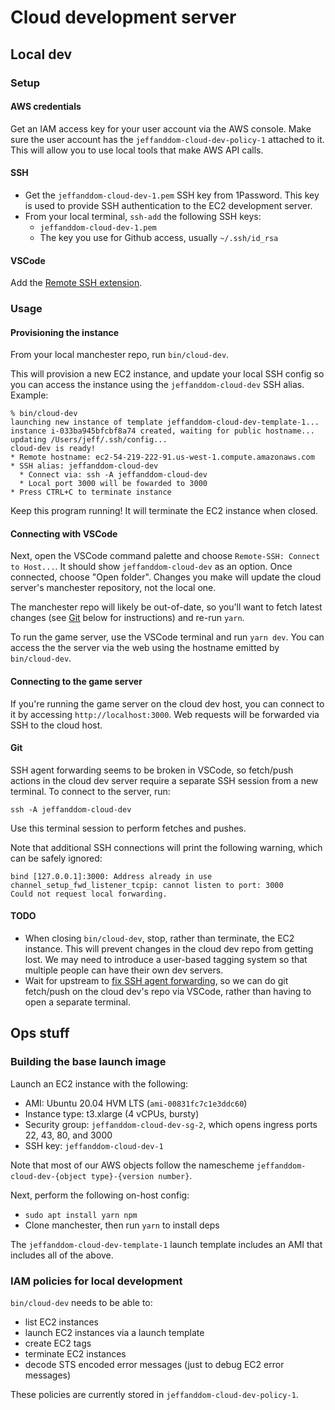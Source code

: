 # Cloud development server

##  Local dev

### Setup

#### AWS credentials

Get an IAM access key for your user account via the AWS console. Make sure the user account has the `jeffanddom-cloud-dev-policy-1` attached to it. This will allow you to use local tools that make AWS API calls.

#### SSH

- Get the `jeffanddom-cloud-dev-1.pem` SSH key from 1Password. This key is used to provide SSH authentication to the EC2 development server.
- From your local terminal, `ssh-add` the following SSH keys:
    - `jeffanddom-cloud-dev-1.pem`
    - The key you use for Github access, usually `~/.ssh/id_rsa`

#### VSCode

Add the [Remote SSH extension](https://code.visualstudio.com/docs/remote/ssh).

### Usage

#### Provisioning the instance

From your local manchester repo, run `bin/cloud-dev`.

This will provision a new EC2 instance, and update your local SSH config so you can access the instance using the `jeffanddom-cloud-dev` SSH alias. Example:

```
% bin/cloud-dev
launching new instance of template jeffanddom-cloud-dev-template-1...
instance i-033ba945bfcbf8a74 created, waiting for public hostname...
updating /Users/jeff/.ssh/config...
cloud-dev is ready!
* Remote hostname: ec2-54-219-222-91.us-west-1.compute.amazonaws.com
* SSH alias: jeffanddom-cloud-dev
  * Connect via: ssh -A jeffanddom-cloud-dev
  * Local port 3000 will be fowarded to 3000
* Press CTRL+C to terminate instance
```

Keep this program running! It will terminate the EC2 instance when closed.

#### Connecting with VSCode

Next, open the VSCode command palette and choose `Remote-SSH: Connect to Host...`. It should show `jeffanddom-cloud-dev` as an option. Once connected, choose "Open folder". Changes you make will update the cloud server's manchester repository, not the local one.

The manchester repo will likely be out-of-date, so you'll want to fetch latest changes (see [Git](#Git) below for instructions) and re-run `yarn`.

To run the game server, use the VSCode terminal and run `yarn dev`. You can access the the server via the web using the hostname emitted by `bin/cloud-dev`.

#### Connecting to the game server

If you're running the game server on the cloud dev host, you can connect to it by accessing `http://localhost:3000`. Web requests will be forwarded via SSH to the cloud host.

#### Git

SSH agent forwarding seems to be broken in VSCode, so fetch/push actions in the cloud dev server require a separate SSH session from a new terminal. To connect to the server, run:

```
ssh -A jeffanddom-cloud-dev
```

Use this terminal session to perform fetches and pushes.

Note that additional SSH connections will print the following warning, which can be safely ignored:

```
bind [127.0.0.1]:3000: Address already in use
channel_setup_fwd_listener_tcpip: cannot listen to port: 3000
Could not request local forwarding.
```

#### TODO

- When closing `bin/cloud-dev`, stop, rather than terminate, the EC2 instance. This will prevent changes in the cloud dev repo from getting lost. We may need to introduce a user-based tagging system so that multiple people can have their own dev servers.
- Wait for upstream to [fix SSH agent forwarding](https://github.com/microsoft/vscode-remote-release/issues/4183), so we can do git fetch/push on the cloud dev's repo via VSCode, rather than having to open a separate terminal.

## Ops stuff

### Building the base launch image

Launch an EC2 instance with the following:

- AMI: Ubuntu 20.04 HVM LTS (`ami-00831fc7c1e3ddc60`)
- Instance type: t3.xlarge (4 vCPUs, bursty)
- Security group: `jeffanddom-cloud-dev-sg-2`, which opens ingress ports 22, 43, 80, and 3000
- SSH key: `jeffanddom-cloud-dev-1`

Note that most of our AWS objects follow the namescheme `jeffanddom-cloud-dev-{object type}-{version number}`.

Next, perform the following on-host config:

- `sudo apt install yarn npm`
- Clone manchester, then run `yarn` to install deps

The `jeffanddom-cloud-dev-template-1` launch template includes an AMI that includes all of the above.

### IAM policies for local development

`bin/cloud-dev` needs to be able to:

- list EC2 instances
- launch EC2 instances via a launch template
- create EC2 tags
- terminate EC2 instances
- decode STS encoded error messages (just to debug EC2 error messages)

These policies are currently stored in `jeffanddom-cloud-dev-policy-1`.
